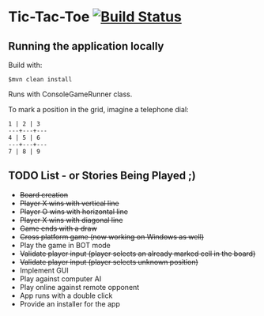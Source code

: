 # Tic-Tac-Toe [![Build Status](https://travis-ci.org/rafaelfiume/tictactoe.svg?branch=master)](https://travis-ci.org/rafaelfiume/tictactoe)

## Running the application locally

Build with:

    $mvn clean install

Runs with ConsoleGameRunner class.

To mark a position in the grid, imagine a telephone dial:

    1 | 2 | 3
    ---+---+---
    4 | 5 | 6
    ---+---+---
    7 | 8 | 9

## TODO List - or Stories Being Played ;)

* ~~Board creation~~
* ~~Player X wins with vertical line~~
* ~~Player O wins with horizontal line~~
* ~~Player X wins with diagonal line~~
* ~~Game ends with a draw~~
* ~~Cross platform game (now working on Windows as well)~~
* Play the game in BOT mode
* ~~Validate player input (player selects an already marked cell in the board)~~
* ~~Validate player input (player selects unknown position)~~
* Implement GUI
* Play against computer AI
* Play online against remote opponent
* App runs with a double click
* Provide an installer for the app
